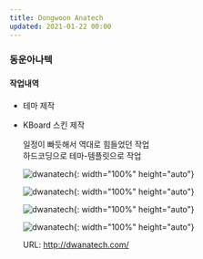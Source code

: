 ```yaml
---
title: Dongwoon Anatech
updated: 2021-01-22 00:00
---
```


### 동운아나텍
  
#### 작업내역
- 테마 제작
- KBoard 스킨 제작
  
	일정이 빠듯해서 역대로 힘들었던 작업  
	하드코딩으로 테마-템플릿으로 작업  
  
	![dwanatech](https://github.com/project0210/project0210.github.io/blob/master/_posts/images/dwanatech/001.png?raw=true){: width="100%" height="auto"}
  
	![dwanatech](https://github.com/project0210/project0210.github.io/blob/master/_posts/images/dwanatech/002.png?raw=true){: width="100%" height="auto"}
  
	![dwanatech](https://github.com/project0210/project0210.github.io/blob/master/_posts/images/dwanatech/003.png?raw=true){: width="100%" height="auto"}
  
	![dwanatech](https://github.com/project0210/project0210.github.io/blob/master/_posts/images/dwanatech/004.png?raw=true){: width="100%" height="auto"}
  
	URL: http://dwanatech.com/